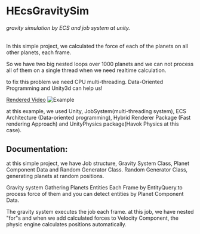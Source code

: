 # HEcsGravitySim
###### gravity simulation by ECS and job system at unity.

In this simple project, we calculated the force of each of the planets on all other planets, each frame.

So we have two big nested loops over 1000 planets and we can not process all of them on a single thread when we need realtime calculation.

to fix this problem we need CPU multi-threading. Data-Oriented Programming and Unity3d can help us!

[Rendered Video](https://www.aparat.com/v/GpcBv)
![Example](https://github.com/HoomanJCode/HEcsGravitySim/blob/master/Docs/Capture.PNG?raw=true)

at this example, we used Unity, JobSystem(multi-threading system), ECS Architecture (Data-oriented programming), Hybrid Renderer Package (Fast rendering Approach) and UnityPhysics package(Havok Physics at this case).

## Documentation:
at this simple project, we have Job structure, Gravity System Class, Planet Component Data and Random Generator Class.
Random Generator Class, generating planets at random positions.

Gravity system Gathering Planets Entities Each Frame by EntityQuery.to process force of them and you can detect entities by Planet Component Data.

The gravity system executes the job each frame. at this job, we have nested "for"s and when we add calculated forces to Velocity Component, the physic engine calculates positions automatically.
